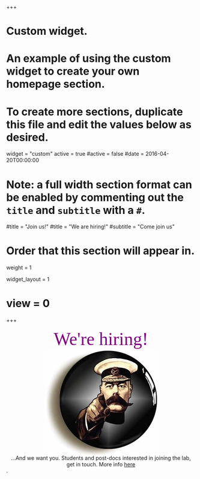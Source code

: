 +++
# Custom widget.
# An example of using the custom widget to create your own homepage section.
# To create more sections, duplicate this file and edit the values below as desired.
widget = "custom"
active = true
#active = false
#date = 2016-04-20T00:00:00

# Note: a full width section format can be enabled by commenting out the `title` and `subtitle` with a `#`.
#title = "Join us!"
#title = "We are hiring!"
#subtitle = "Come join us"

# Order that this section will appear in.
weight = 1


widget_layout = 1



# view = 0


+++

<div align="center"> <font face="calibri" color="purple" weight="bold" size=20> We're hiring! </font> </div>

<div align="center"> <img src="/img/KitchenerYou.jpg" align="center" margin="15px 15px 15px 15px" width="300" /> </div>

<div align="center"> ...And we want you. Students and post-docs interested in joining the lab, get in touch. More info <a href="/positions">here</a> </div>. 









